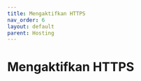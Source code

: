 ```yaml
---
title: Mengaktifkan HTTPS
nav_order: 6
layout: default
parent: Hosting
---
```


# Mengaktifkan HTTPS

